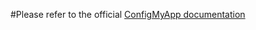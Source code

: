 
#Please refer to the official <a href="https://appdynamics.github.io/ConfigMyApp" target="_blank">ConfigMyApp documentation</a>
